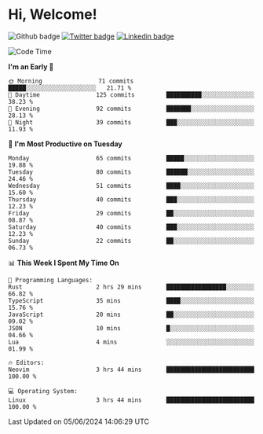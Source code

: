   # Hi, Welcome!
  ![Github badge](https://img.shields.io/github/followers/kraken-afk.svg?style=social&label=Follow&maxAge=2592000)
  [![Twitter badge](https://img.shields.io/badge/-Twitter-00acee?style=flat-square&logo=Twitter&logoColor=white)](https://twitter.com/trshppl)
  [![Linkedin badge](https://img.shields.io/badge/LinkedIn-0077B5?style=flat-square&logo=linkedin&logoColor=white)](https://www.linkedin.com/in/noveanrer)
<!--START_SECTION:waka-->
![Code Time](http://img.shields.io/badge/Code%20Time-227%20hrs%2053%20mins-blue)

**I'm an Early 🐤** 

```text
🌞 Morning                71 commits          █████░░░░░░░░░░░░░░░░░░░░   21.71 % 
🌆 Daytime                125 commits         ██████████░░░░░░░░░░░░░░░   38.23 % 
🌃 Evening                92 commits          ███████░░░░░░░░░░░░░░░░░░   28.13 % 
🌙 Night                  39 commits          ███░░░░░░░░░░░░░░░░░░░░░░   11.93 % 
```
📅 **I'm Most Productive on Tuesday** 

```text
Monday                   65 commits          █████░░░░░░░░░░░░░░░░░░░░   19.88 % 
Tuesday                  80 commits          ██████░░░░░░░░░░░░░░░░░░░   24.46 % 
Wednesday                51 commits          ████░░░░░░░░░░░░░░░░░░░░░   15.60 % 
Thursday                 40 commits          ███░░░░░░░░░░░░░░░░░░░░░░   12.23 % 
Friday                   29 commits          ██░░░░░░░░░░░░░░░░░░░░░░░   08.87 % 
Saturday                 40 commits          ███░░░░░░░░░░░░░░░░░░░░░░   12.23 % 
Sunday                   22 commits          ██░░░░░░░░░░░░░░░░░░░░░░░   06.73 % 
```


📊 **This Week I Spent My Time On** 

```text
💬 Programming Languages: 
Rust                     2 hrs 29 mins       █████████████████░░░░░░░░   66.82 % 
TypeScript               35 mins             ████░░░░░░░░░░░░░░░░░░░░░   15.76 % 
JavaScript               20 mins             ██░░░░░░░░░░░░░░░░░░░░░░░   09.02 % 
JSON                     10 mins             █░░░░░░░░░░░░░░░░░░░░░░░░   04.66 % 
Lua                      4 mins              ░░░░░░░░░░░░░░░░░░░░░░░░░   01.99 % 

🔥 Editors: 
Neovim                   3 hrs 44 mins       █████████████████████████   100.00 % 

💻 Operating System: 
Linux                    3 hrs 44 mins       █████████████████████████   100.00 % 
```


 Last Updated on 05/06/2024 14:06:29 UTC
<!--END_SECTION:waka-->